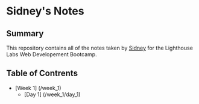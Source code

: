 # Sidney's Notes

## Summary

This repository contains all of the notes taken by [Sidney](https://github.com/caboose1183) for the Lighthouse Labs Web Developement Bootcamp. 

## Table of Contrents

* [Week 1] (/week_1)
  * [Day 1] (/week_1/day_1)

